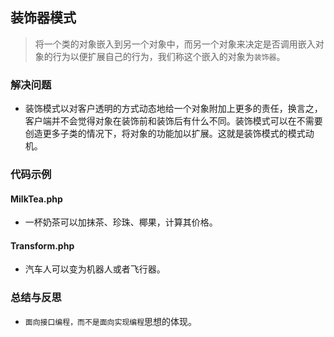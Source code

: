 ## 装饰器模式
> 将一个类的对象嵌入到另一个对象中，而另一个对象来决定是否调用嵌入对象的行为以便扩展自己的行为，我们称这个嵌入的对象为`装饰器`。

### 解决问题
* 装饰模式以对客户透明的方式动态地给一个对象附加上更多的责任，换言之，客户端并不会觉得对象在装饰前和装饰后有什么不同。装饰模式可以在不需要创造更多子类的情况下，将对象的功能加以扩展。这就是装饰模式的模式动机。

### 代码示例
#### MilkTea.php
* 一杯奶茶可以加抹茶、珍珠、椰果，计算其价格。

#### Transform.php
* 汽车人可以变为机器人或者飞行器。

### 总结与反思
* `面向接口编程，而不是面向实现编程`思想的体现。